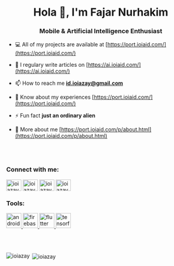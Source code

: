 <h1 align="center">Hola 👋, I'm Fajar Nurhakim</h1>
<h3 align="center">Mobile & Artificial Intelligence Enthusiast</h3>

- 💻 All of my projects are available at [https://port.ioiaid.com/](https://port.ioiaid.com/)

- 📝 I regulary write articles on [https://ai.ioiaid.com/](https://ai.ioiaid.com/)

- 📫 How to reach me **id.ioiazay@gmail.com**

- 📄 Know about my experiences [https://port.ioiaid.com/](https://port.ioiaid.com/)

- ⚡ Fun fact **just an ordinary alien**

- 👨‍ More about me [https://port.ioiaid.com/p/about.html](https://port.ioiaid.com/p/about.html)

<br> </br>

<h3 align="left">Connect with me:</h3>
<p align="left">
<a href="https://twitter.com/ioiazay" target="blank"><img align="center" src="https://cdn.jsdelivr.net/npm/simple-icons@3.0.1/icons/twitter.svg" alt="ioiazay" height="30" width="40" /></a>
<a href="https://linkedin.com/in/ioiazay" target="blank"><img align="center" src="https://cdn.jsdelivr.net/npm/simple-icons@3.0.1/icons/linkedin.svg" alt="ioiazay" height="30" width="40" /></a>
<a href="https://fb.com/ioiazay" target="blank"><img align="center" src="https://cdn.jsdelivr.net/npm/simple-icons@3.0.1/icons/facebook.svg" alt="ioiazay" height="30" width="40" /></a>
<a href="https://instagram.com/ioiazay" target="blank"><img align="center" src="https://cdn.jsdelivr.net/npm/simple-icons@3.0.1/icons/instagram.svg" alt="ioiazay" height="30" width="40" /></a>
</p>

<h3 align="left">Tools:</h3>
<p align="left"> 
  <a href="https://developer.android.com" target="_blank"> <img src="https://devicons.github.io/devicon/devicon.git/icons/android/android-original-wordmark.svg" alt="android" width="40" height="40"/> </a> 
  <a href="https://firebase.google.com/" target="_blank"> <img src="https://www.vectorlogo.zone/logos/firebase/firebase-icon.svg" alt="firebase" width="40" height="40"/> </a> <a href="https://flutter.dev" target="_blank"> <img src="https://www.vectorlogo.zone/logos/flutterio/flutterio-icon.svg" alt="flutter" width="40" height="40"/> </a> 
  <a href="https://www.tensorflow.org" target="_blank"> <img src="https://www.vectorlogo.zone/logos/tensorflow/tensorflow-icon.svg" alt="tensorflow" width="40" height="40"/> </a> 
</p>

<br> </br>

<p><img align="left" src="https://github-readme-stats.vercel.app/api/top-langs?username=ioiazay&show_icons=true&locale=en&layout=compact" alt="ioiazay" /></p>
<p></p>
<p></p>
<p></p>
<p>&nbsp;<img align="center" src="https://github-readme-stats.vercel.app/api?username=ioiazay&show_icons=true&locale=en" alt="ioiazay" /></p>
